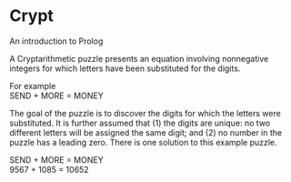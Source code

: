 # Crypt
An introduction to Prolog

A Cryptarithmetic puzzle presents an equation involving nonnegative integers for which letters have been substituted for the digits.

For example <br />
SEND + MORE = MONEY

The goal of the puzzle is to discover the digits for which the letters were substituted. It is further assumed that (1) the digits are unique: no two different letters will be assigned the same digit; and (2) no number in the puzzle has a leading zero. There is one solution to this example puzzle.

SEND + MORE = MONEY <br /> 
9567 + 1085 = 10652
